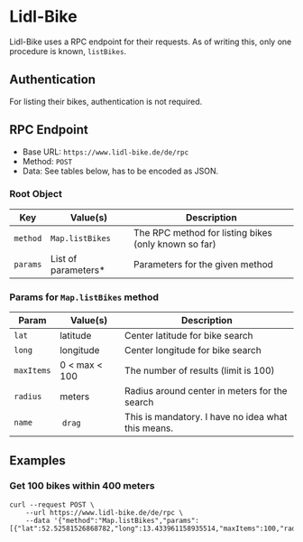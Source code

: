 # Lidl-Bike

Lidl-Bike uses a RPC endpoint for their requests.
As of writing this, only one procedure is known, `listBikes`.

## Authentication
For listing their bikes, authentication is not required.

## RPC Endpoint

- Base URL: `https://www.lidl-bike.de/de/rpc`
- Method: `POST`
- Data: See tables below, has to be encoded as JSON.

### Root Object

Key      | Value(s)            | Description
---------|---------------------|-----------------------------------------------------
`method` | `Map.listBikes`     | The RPC method for listing bikes (only known so far)
`params` | List of parameters* | Parameters for the given method

### Params for `Map.listBikes` method

Param      | Value(s)      | Description
-----------|---------------|---------------------------------------------------
`lat`      | latitude      | Center latitude for bike search
`long`     | longitude     | Center longitude for bike search
`maxItems` | 0 < max < 100 | The number of results (limit is 100)
`radius`   | meters        | Radius around center in meters for the search
`name`     | `drag`        | This is mandatory. I have no idea what this means.

## Examples
### Get 100 bikes within 400 meters

```
curl --request POST \
    --url https://www.lidl-bike.de/de/rpc \
    --data '{"method":"Map.listBikes","params":[{"lat":52.52581526868782,"long":13.433961158935514,"maxItems":100,"radius":10000000000,"name":"drag"}]}'
```
